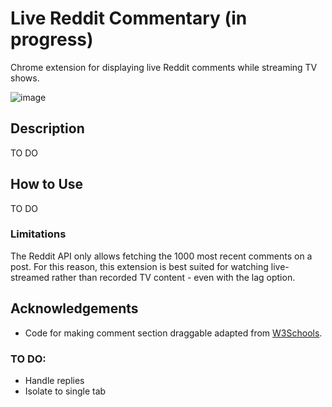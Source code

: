 # Live Reddit Commentary (in progress)
 Chrome extension for displaying live Reddit comments while streaming TV shows.

 ![image](https://github.com/trrine/live-reddit-commentary/assets/41973043/08da2d33-5b0e-41df-b6df-f42d93894fd8)


## Description
TO DO



## How to Use
TO DO

### Limitations
The Reddit API only allows fetching the 1000 most recent comments on a post. For this reason, this extension is best suited for watching live-streamed rather than recorded TV content - even with the lag option.

## Acknowledgements
- Code for making comment section draggable adapted from [W3Schools](https://www.w3schools.com/howto/howto_js_draggable.asp).

### TO DO:
- Handle replies
- Isolate to single tab
